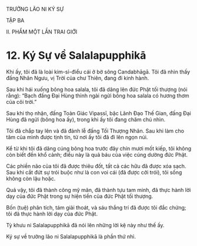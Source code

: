 TRƯỞNG LÃO NI KÝ SỰ

TẬP BA

II. PHẨM MỘT LẦN TRAI GIỚI

# 12. Ký Sự về Salalapupphikā

Khi ấy, tôi đã là loài kim-sỉ-điểu cái ở bờ sông Candabhāgā. Tôi đã nhìn thấy đấng Nhân Ngưu, vị Trời của chư Thiên, đang đi kinh hành.

Sau khi hái xuống bông hoa salala, tôi đã dâng lên đức Phật tối thượng (nói rằng): “Bạch đấng Đại Hùng thỉnh ngài ngửi bông hoa salala có hương thơm của cõi trời.”

Sau khi thọ nhận, đấng Toàn Giác Vipassī, bậc Lãnh Đạo Thế Gian, đấng Đại Hùng đã ngửi (bông hoa ấy), trong khi ấy tôi đang chăm chú nhìn.

Tôi đã chắp tay lên và đã đảnh lễ đấng Tối Thượng Nhân. Sau khi làm cho tâm của mình được tịnh tín, từ nơi ấy tôi đã đi lên ngọn núi.

Kể từ khi tôi đã dâng cúng bông hoa trước đây chín mươi mốt kiếp, tôi không còn biết đến khổ cảnh; điều này là quả báu của việc cúng dường đức Phật.

Các phiền não của tôi đã được thiêu đốt, tất cả các hữu đã được xóa sạch. Sau khi cắt đứt sự trói buộc như là con voi cái (đã được cởi trói), tôi sống không còn lậu hoặc.

Quả vậy, tôi đã thành công mỹ mãn, đã thành tựu tam minh, đã thực hành lời dạy của đức Phật trong sự hiện tiền của đức Phật tối thượng.

Bốn (tuệ) phân tích, tám giải thoát, và sáu thắng trí đã được tôi đắc chứng; tôi đã thực hành lời dạy của đức Phật.

Tỳ khưu ni Salalapupphikā đã nói lên những lời kệ này như thế ấy.

Ký sự về trưởng lão ni Salalapupphikā là phần thứ nhì.
